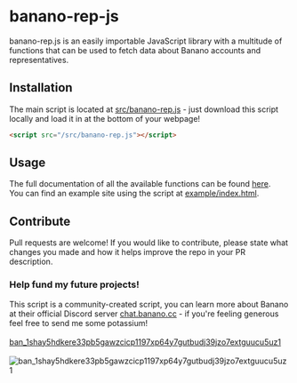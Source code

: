 # banano-rep-js
banano-rep.js is an easily importable JavaScript library with a multitude of functions that can be used to fetch data about Banano accounts and representatives.

## Installation
The main script is located at [src/banano-rep.js](src/banano-rep.js) - just download this script locally and load it in at the bottom of your webpage!
```html
<script src="/src/banano-rep.js"></script>
```

## Usage
The full documentation of all the available functions can be found [here](docs/functions.md).
<br />
You can find an example site using the script at [example/index.html](example/index.html). 

## Contribute
Pull requests are welcome! If you would like to contribute, please state what changes you made and how it helps improve the repo in your PR description.

### Help fund my future projects!
This script is a community-created script, you can learn more about Banano at their official Discord server [chat.banano.cc](https://chat.banano.cc) - if you're feeling generous feel free to send me some potassium!
<br /><br />
[ban_1shay5hdkere33pb5gawzcicp1197xp64y7gutbudj39jzo7extguucu5uz1](https://creeper.banano.cc/explorer/account/ban_1shay5hdkere33pb5gawzcicp1197xp64y7gutbudj39jzo7extguucu5uz1/history)
<br /><br />
![ban_1shay5hdkere33pb5gawzcicp1197xp64y7gutbudj39jzo7extguucu5uz1](https://imgur.com/HBksiOM.png)
